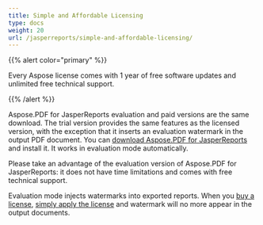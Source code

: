 ```yaml
---
title: Simple and Affordable Licensing
type: docs
weight: 20
url: /jasperreports/simple-and-affordable-licensing/
---
```


{{% alert color="primary" %}} 

Every Aspose license comes with 1 year of free software updates and unlimited free technical support. 

{{% /alert %}} 

Aspose.PDF for JasperReports evaluation and paid versions are the same download. The trial version provides the same features as the licensed version, with the exception that it inserts an evaluation watermark in the output PDF document. You can [download Aspose.PDF for JasperReports](http://www.aspose.com/community/files/67/jasperreports-exporters/aspose.pdf-for-jasperreports/default.aspx) and install it. It works in evaluation mode automatically.

Please take an advantage of the evaluation version of Aspose.PDF for JasperReports: it does not have time limitations and comes with free technical support.

Evaluation mode injects watermarks into exported reports. When you [buy a license](http://www.aspose.com/community/forums/aspose.purchase/220/showforum.aspx), [simply apply the license](/pdf/jasperreports/licensing-html/) and watermark will no more appear in the output documents. 
